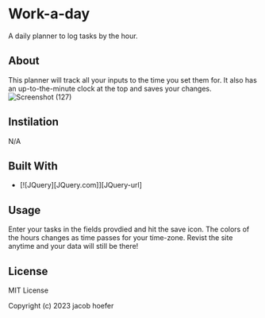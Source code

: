 # Work-a-day
A daily planner to log tasks by the hour.

## About 
This planner will track all your inputs to the time you set them for. It also has an up-to-the-minute clock at the top and saves your changes.
![Screenshot (127)](https://github.com/GendySparrowhawk/Work-a-day/assets/142927599/e37fd9c0-34f9-45fe-b898-d7ee4f53f801)



## Instilation
N/A

## Built With 
* [![JQuery][JQuery.com]][JQuery-url]

## Usage 
Enter your tasks in the fields provdied and hit the save icon. 
The colors of the hours changes as time passes for your time-zone. 
Revist the site anytime and your data will still be there!

## License  
MIT License

Copyright (c) 2023 jacob hoefer
